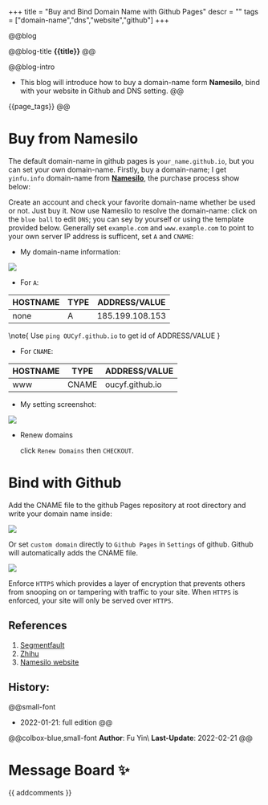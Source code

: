 +++
title = "Buy and Bind Domain Name with Github Pages"
descr = ""
tags = ["domain-name","dns","website","github"]
+++


<!-- ####################################
          [1]. Abstract
#################################### -->

@@blog
<!-- a.blog title -->
@@blog-title 
**{{title}}** 
@@
<!-- b.blog intro -->
@@blog-intro
- This blog will introduce how to buy a domain-name form **Namesilo**, bind with your website in Github and DNS setting.
@@
<!-- c.blog tag -->
{{page_tags}}
@@

<!-- d.toc -->
<!-- \toc -->

<!-- ####################################
          [2]. Content
#################################### -->

# Buy from Namesilo
The default domain-name in github pages is `your_name.github.io`, but you can set your own domain-name. Firstly, buy a domain-name; I get `yinfu.info` domain-name from [**Namesilo**](https://www.namesilo.com/), the purchase process show below:

Create an account and check your favorite domain-name whether be used or not. Just buy it. Now use Namesilo to resolve the domain-name: click on the `blue ball` to edit `DNS`; you can sey by yourself or using the template provided below. Generally set `example.com` and `www.example.com` to point to your own server IP address is sufficent, set `A` and `CNAME`:


- My domain-name information:

![](/assets/blog-data/fig/2022-02-21-2.jpg)




- For `A`:

| HOSTNAME | TYPE | ADDRESS/VALUE|
|-----------|-----------|-----------|
| none | A | 185.199.108.153 |

\note{
Use `ping OUCyf.github.io` to get id of ADDRESS/VALUE
}

- For `CNAME`:

| HOSTNAME | TYPE | ADDRESS/VALUE|
|-----------|-----------|-----------|
| www | CNAME | oucyf.github.io |


- My setting screenshot:

![](/assets/blog-data/fig/2022-02-21-1.jpg)


- Renew domains

    click `Renew Domains` then `CHECKOUT`.




# Bind with Github

Add the CNAME file to the github Pages repository at root directory and write your domain name inside:

![](/assets/blog-data/fig/2022-02-21-3.jpg)


Or set `custom domain` directly to `Github Pages` in `Settings` of github. Github will automatically adds the CNAME file.


![](/assets/blog-data/fig/2022-02-21-4.jpg)

Enforce `HTTPS` which provides a layer of encryption that prevents others from snooping on or tampering with traffic to your site. When `HTTPS` is enforced, your site will only be served over `HTTPS`.


## References
1. [Segmentfault](https://segmentfault.com/a/1190000011203711)
1. [Zhihu](https://www.zhihu.com/question/31377141)
1. [Namesilo website](https://www.namesilo.com/)


## History:
@@small-font
- 2022-01-21: full edition
@@

@@colbox-blue,small-font
**Author**: Fu Yin\\
**Last-Update**: 2022-02-21
@@

# Message Board ✨
{{ addcomments }}